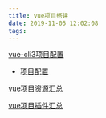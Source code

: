 ```yaml
---
title: vue项目搭建
date: 2019-11-05 12:02:08
tags:
---
```






[vue-cli3项目配置](https://blog.csdn.net/qq_35167373/article/details/80671346)

- [项目配置](https://blog.csdn.net/weixin_44524836/article/details/88376804)

[vue项目资源汇总](https://blog.csdn.net/weixin_44763569/article/details/88999140 )

[vue项目插件汇总](https://www.jianshu.com/p/e8f9bc386452)
